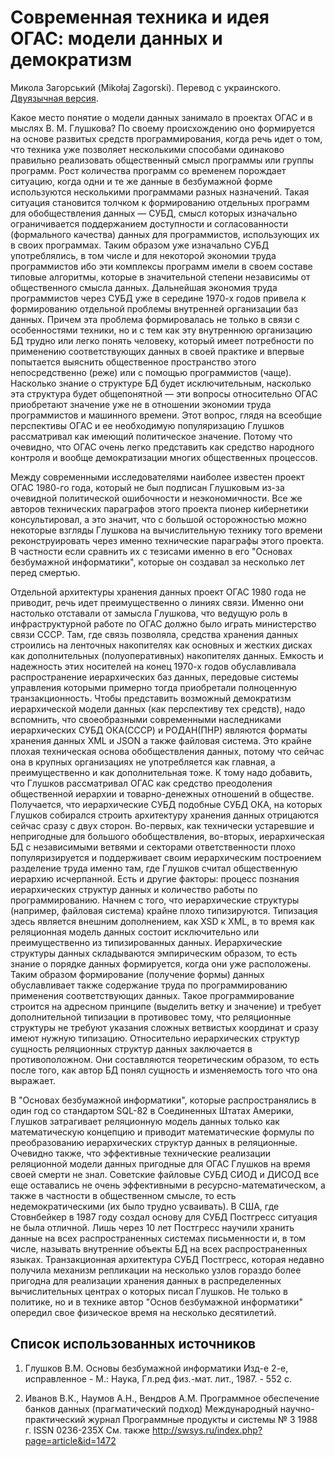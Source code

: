 # Современная техника и идея ОГАС: модели данных и демократизм

Микола Загорський (Mikołaj Zagorski). Перевод с украинского. [Двуязычная версия](https://research.comtext.space/data/dulingva/современная-техника-и-идея-огас-модели-данных-и-демократизм.html).

Какое место понятие о модели данных занимало в проектах ОГАС и в мыслях В. М. Глушкова? По своему происхождению оно формируется на основе развитых средств программирования, когда речь идет о том, что техника уже позволяет несколькими способами одинаково правильно реализовать общественный смысл программы или группы программ. Рост количества программ со временем порождает ситуацию, когда одни и те же данные в безбумажной форме используются несколькими программами разных назначений. Такая ситуация становится толчком к формированию отдельных программ для обобществления данных — СУБД, смысл которых изначально ограничивается поддержанием доступности и согласованности (формального качества) данных для программистов, использующих их в своих программах. Таким образом уже изначально СУБД употреблялись, в том числе и для некоторой экономии труда программистов ибо эти комплексы программ имели в своем составе типовые алгоритмы, которые в значительной степени независимы от общественного смысла данных. Дальнейшая экономия труда программистов через СУБД уже в середине 1970-х годов привела к формированию отдельной проблемы внутренней организации баз данных. Причем эта проблема формировалась не только в связи с особенностями техники, но и с тем как эту внутреннюю организацию БД трудно или легко понять человеку, который имеет потребности по применению соответствующих данных в своей практике и впервые попытается выяснить общественное пространство этого непосредственно (реже) или с помощью программистов (чаще). Насколько знание о структуре БД будет исключительным, насколько эта структура будет общепонятной — эти вопросы относительно ОГАС приобретают значение уже не в отношении экономии труда программистов и машинного времени. Этот вопрос, глядя на всеобщие перспективы ОГАС и ее необходимую популяризацию Глушков рассматривал как имеющий политическое значение. Потому что очевидно, что ОГАС очень легко представить как средство народного контроля и вообще демократизации многих общественных процессов.

Между современными исследователями наиболее известен проект ОГАС 1980-го года, который не был подписан Глушковым из-за очевидной политической ошибочности и неэкономичности. Все же авторов технических параграфов этого проекта пионер кибернетики консультировал, а это значит, что с большой осторожностью можно некоторые взгляды Глушкова на вычислительную технику того времени реконструировать через именно технические параграфы этого проекта. В частности если сравнить их с тезисами именно в его "Основах безбумажной информатики", которые он создавал за несколько лет перед смертью.

Отдельной архитектуры хранения данных проект ОГАС 1980 года не приводит, речь идет преимущественно о линиях связи. Именно они настолько отставали от замысла Глушкова, что ведущую роль в инфраструктурной работе по ОГАС должно было играть министерство связи СССР. Там, где связь позволяла, средства хранения данных строились на ленточных накопителях как основных и жестких дисках как дополнительных (полуоперативных) накопителях данных. Емкость и надежность этих носителей на конец 1970-х годов обуславливала распространение иерархических баз данных, передовые системы управления которыми примерно тогда приобретали полноценную транзакционность. Чтобы представить возможный демократизм иерархической модели данных (как перспективу тех средств), надо вспомнить, что своеобразными современными наследниками иерархических СУБД ОКА(СССР) и РОДАН(ПНР) являются форматы хранения данных XML и JSON а также файловая система. Это крайне плохая техническая основа обобществления данных, потому что сейчас она в крупных организациях не употребляется как главная, а преимущественно и как дополнительная тоже. К тому надо добавить, что Глушков рассматривал ОГАС как средство преодоления общественной иерархии и товарно-денежных отношений в обществе. Получается, что иерархические СУБД подобные СУБД ОКА, на которых Глушков собирался строить архитектуру хранения данных отрицаются сейчас сразу с двух сторон. Во-первых, как технически устаревшие и непригодные для большого обобществления, во-вторых, иерархическая БД с независимыми ветвями и секторами ответственности плохо популяризируется и поддерживает своим иерархическим построением разделение труда именно там, где Глушков считал общественную иерархию исчерпанной. Есть и другие факторы: процесс познания иерархических структур данных и количество работы по программированию. Начнем с того, что иерархические структуры (например, файловая система) крайне плохо типизируются. Типизация здесь является внешним дополнением, как XSD к XML, в то время как реляционная модель данных состоит исключительно или преимущественно из типизированных данных. Иерархические структуры данных складываются эмпирическим образом, то есть знание о порядке данных формируется, когда они уже расположены. Таким образом формирование (получение формы) данных обуславливает также содержание труда по программированию применения соответствующих данных. Такое программирование строится на адресном принципе (выделить ветку и значение) и требует дополнительной типизации в противовес тому, что реляционные структуры не требуют указания сложных ветвистых координат и сразу имеют нужную типизацию. Относительно иерархических структур сущность реляционных структур данных заключается в противоположном. Они составляются теоретическим образом, то есть после того, как автор БД понял сущность и изменяемость того что она выражает.

В "Основах безбумажной информатики", которые распространялись в один год со стандартом SQL-82 в Соединенных Штатах Америки, Глушков затрагивает реляционную модель данных только как математическую концепцию и приводит математические формулы по преобразованию иерархических структур данных в реляционные. Очевидно также, что эффективные технические реализации реляционной модели данных пригодные для ОГАС Глушков на время своей смерти не знал. Советские файловые СУБД СИОД и ДИСОД все еще оставались не очень эффективными в ресурсно-математическом, а также в частности в общественном смысле, то есть недемократическими (их было трудно усваивать). В США, где Стовнбейкер в 1987 году создал основу для СУБД Постгресс ситуация не была отличной. Лишь через 10 лет Постгресс научили хранить данные на всех распространенных системах письменности и, в том числе, называть внутренние объекты БД на всех распространенных языках. Транзакционная архитектура СУБД Постгресс, которая недавно получила механизм репликации на несколько узлов гораздо более пригодна для реализации хранения данных в распределенных вычислительных центрах о которых писал Глушков. Не только в политике, но и в технике автор "Основ безбумажной информатики" опередил свое физическое время на несколько десятилетий.

## Список использованных источников

1. Глушков В.М. Основы безбумажной информатики Изд-е 2-е, исправленное - М.: Наука, Гл.ред физ.-мат. лит., 1987. - 552 с.

2. Иванов В.К., Наумов А.Н., Вендров А.М. Программное обеспечение банков данных (прагматический подход) Международный научно-практический журнал Программные продукты и системы № 3 1988 г. ISSN 0236-235X См. также http://swsys.ru/index.php?page=article&id=1472